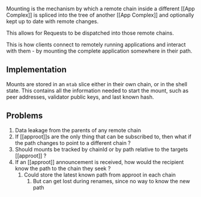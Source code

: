 Mounting is the mechanism by which a remote chain inside a different [[App Complex]] is spliced into the tree of another [[App Complex]] and optionally kept up to date with remote changes.

This allows for Requests to be dispatched into those remote chains.

This is how clients connect to remotely running applications and interact with them - by mounting the complete application somewhere in their path.

## Implementation
Mounts are stored in an `mtab` slice either in their own chain, or in the shell state.  This contains all the information needed to start the mount, such as peer addresses, validator public keys, and last known hash.

## Problems
1. Data leakage from the parents of any remote chain
2. If [[approot]]s are the only thing that can be subscribed to, then what if the path changes to point to a different chain ?
3. Should mounts be tracked by chainId or by path relative to the targets [[approot]] ?
4. If an [[approot]] announcement is received, how would the recipient know the path to the chain they seek ?
	1. Could store the latest known path from approot in each chain
		1. But can get lost during renames, since no way to know the new path